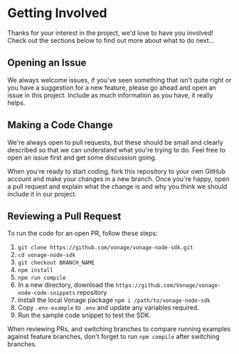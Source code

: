 # Getting Involved

Thanks for your interest in the project, we'd love to have you involved! Check out the sections below to find out more about what to do next...

## Opening an Issue

We always welcome issues, if you've seen something that isn't quite right or you have a suggestion for a new feature, please go ahead and open an issue in this project. Include as much information as you have, it really helps.

## Making a Code Change

We're always open to pull requests, but these should be small and clearly described so that we can understand what you're trying to do. Feel free to open an issue first and get some discussion going.

When you're ready to start coding, fork this repository to your own GitHub account and make your changes in a new branch. Once you're happy, open a pull request and explain what the change is and why you think we should include it in our project.

## Reviewing a Pull Request

To run the code for an open PR, follow these steps:

1. `git clone https://github.com/vonage/vonage-node-sdk.git`
1. `cd vonage-node-sdk`
1. `git checkout BRANCH_NAME`
1. `npm install`
1. `npm run compile`
1. In a new directory, download the `https://github.com/Vonage/vonage-node-code-snippets` repository
1. Install the local Vonage package `npm i /path/to/vonage-node-sdk`
1. Copy `.env-example` to `.env` and update any variables required.
1. Run the sample code snippet to test the SDK.

When reviewing PRs, and switching branches to compare running examples against feature branches, don't forget to run `npm compile` after switching branches.

